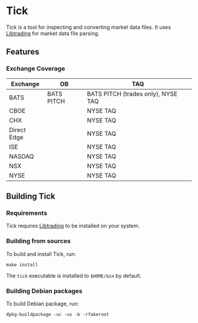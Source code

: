 # Tick

Tick is a tool for inspecting and converting market data files. It uses
[Libtrading][] for market data file parsing.

## Features

### Exchange Coverage

Exchange    | OB         | TAQ
------------|------------|---------
BATS        | BATS PITCH | BATS PITCH (trades only), NYSE TAQ
CBOE        |            | NYSE TAQ
CHX         |            | NYSE TAQ
Direct Edge |            | NYSE TAQ
ISE         |            | NYSE TAQ
NASDAQ      |            | NYSE TAQ
NSX         |            | NYSE TAQ
NYSE        |            | NYSE TAQ

## Building Tick

### Requirements

Tick requires [Libtrading][] to be installed on your system.

### Building from sources

To build and install Tick, run:

```
make install
```

The `tick` executable is installed to `$HOME/bin` by default.

[Libtrading]: http://www.libtrading.org/

### Building Debian packages

To build Debian package, run:

```
dpkg-buildpackage -uc -us -b -rfakeroot
```
